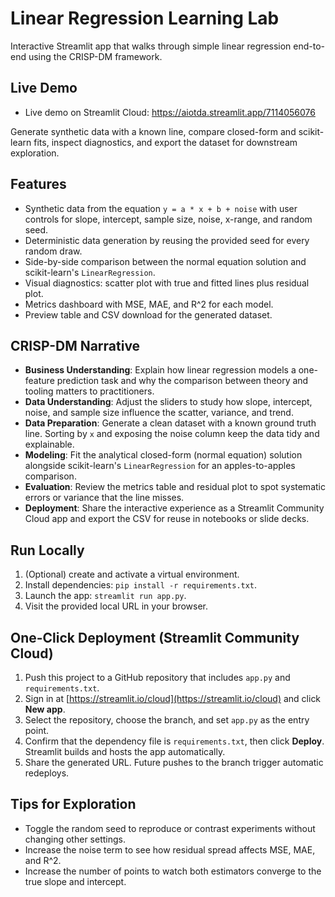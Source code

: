 # Linear Regression Learning Lab

Interactive Streamlit app that walks through simple linear regression end-to-end using the CRISP-DM framework.

## Live Demo
- Live demo on Streamlit Cloud: https://aiotda.streamlit.app/7114056076

Generate synthetic data with a known line, compare closed-form and scikit-learn fits, inspect diagnostics, and export the dataset for downstream exploration.

## Features
- Synthetic data from the equation `y = a * x + b + noise` with user controls for slope, intercept, sample size, noise, x-range, and random seed.
- Deterministic data generation by reusing the provided seed for every random draw.
- Side-by-side comparison between the normal equation solution and scikit-learn's `LinearRegression`.
- Visual diagnostics: scatter plot with true and fitted lines plus residual plot.
- Metrics dashboard with MSE, MAE, and R^2 for each model.
- Preview table and CSV download for the generated dataset.

## CRISP-DM Narrative
- **Business Understanding**: Explain how linear regression models a one-feature prediction task and why the comparison between theory and tooling matters to practitioners.
- **Data Understanding**: Adjust the sliders to study how slope, intercept, noise, and sample size influence the scatter, variance, and trend.
- **Data Preparation**: Generate a clean dataset with a known ground truth line. Sorting by `x` and exposing the noise column keep the data tidy and explainable.
- **Modeling**: Fit the analytical closed-form (normal equation) solution alongside scikit-learn's `LinearRegression` for an apples-to-apples comparison.
- **Evaluation**: Review the metrics table and residual plot to spot systematic errors or variance that the line misses.
- **Deployment**: Share the interactive experience as a Streamlit Community Cloud app and export the CSV for reuse in notebooks or slide decks.

## Run Locally
1. (Optional) create and activate a virtual environment.
2. Install dependencies: `pip install -r requirements.txt`.
3. Launch the app: `streamlit run app.py`.
4. Visit the provided local URL in your browser.

## One-Click Deployment (Streamlit Community Cloud)
1. Push this project to a GitHub repository that includes `app.py` and `requirements.txt`.
2. Sign in at [https://streamlit.io/cloud](https://streamlit.io/cloud) and click **New app**.
3. Select the repository, choose the branch, and set `app.py` as the entry point.
4. Confirm that the dependency file is `requirements.txt`, then click **Deploy**. Streamlit builds and hosts the app automatically.
5. Share the generated URL. Future pushes to the branch trigger automatic redeploys.

## Tips for Exploration
- Toggle the random seed to reproduce or contrast experiments without changing other settings.
- Increase the noise term to see how residual spread affects MSE, MAE, and R^2.
- Increase the number of points to watch both estimators converge to the true slope and intercept.


